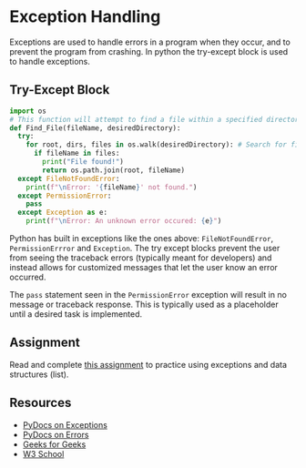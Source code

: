# Exception Handling

Exceptions are used to handle errors in a program when they occur, and to prevent the program from crashing. In python the try-except block is used to handle exceptions.

## Try-Except Block

```py
import os
# This function will attempt to find a file within a specified directory and subdirectories. Then it will return the absolute path of that file.
def Find_File(fileName, desiredDirectory):
  try:
    for root, dirs, files in os.walk(desiredDirectory): # Search for file
      if fileName in files:
        print("File found!")
        return os.path.join(root, fileName)
  except FileNotFoundError:
    print(f"\nError: '{fileName}' not found.")
  except PermissionError:
    pass
  except Exception as e:
    print(f"\nError: An unknown error occured: {e}")

```

Python has built in exceptions like the ones above: `FileNotFoundError`, `PermissionErrror` and `Exception`. The try except blocks prevent the user from seeing the traceback errors (typically meant for developers) and instead allows for customized messages that let the user know an error occurred.

The `pass` statement seen in the `PermissionError` exception will result in no message or traceback response. This is typically used as a placeholder until a desired task is implemented.

## Assignment

Read and complete [this assignment](/foundation/supplementary-material/assignments/assgn-6.md) to practice using exceptions and data structures (list).

## Resources

- [PyDocs on Exceptions](https://docs.python.org/3/library/exceptions.html)
- [PyDocs on Errors](https://docs.python.org/3/tutorial/errors.html)
- [Geeks for Geeks](https://www.geeksforgeeks.org/python-exception-handling/)
- [W3 School](https://www.w3schools.com/python/python_try_except.asp)
